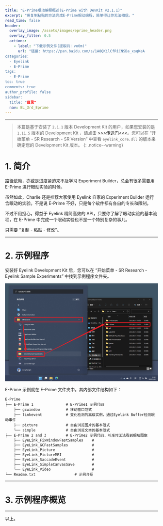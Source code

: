 ```yaml
---
title: "E-Prime眼动编程概述(E-Prime with DevKit v2.1.1)"
excerpt: "用复制粘贴的方法完成E-Prime眼动编程，简单得让你无法相信。"
read_time: false
header:
  overlay_image: /assets/images/eprime_header.png
  overlay_filter: 0.5
  actions:
    - label: "下载示例文件(提取码：vo0m)"
      url: "链接: https://pan.baidu.com/s/1A8QKilCfR1CNSBa_xsqKeA
categories:
  - Eyelink
  - E-Prime
tags:
  - E-Prime
toc: true
comments: true
author_profile: false
sidebar:
  title: "目录"
  nav: EL_3rd_Eprime
---
```


---

> 本篇是基于安装了 `2.1.1` 版本 Development Kit 的用户，如果您安装的是 `1.11.5` 版本的 Development Kit ，请点击 [>>>传送门<<<](/eyelink/e-prime/eprime_overview/)。您可以在 “开始菜单 - SR Research - SR Version” 中查看 `eyelink_core.dll` 的版本来确定您的 Development Kit 版本。
{: .notice--warning}

# 1. 简介

路径依赖，亦或是进度紧迫来不及学习 Experiment Builder，总会有很多需要用 E-Prime 进行眼动实验的时候。

虽然如此，Charlie 还是推荐大家使用 Eyelink 自家的 Experiment Builder 运行含眼动的实验。不是说 E-Prime 不好，只是每个软件都有各自的专长和限制。

不过不用担心，得益于 Eyelink 精简高效的 API，只要你了解了眼动实验的基本流程，在 E-Prime 中完成一个眼动实验也不是一个特别复杂的事儿。

只需要 “复制 - 粘贴 - 修改”。

---

# 2. 示例程序

安装好 Eyelink Development Kit 后，您可以在 “开始菜单 - SR Research - Eyelink Sample Experiments” 中找到示例程序文件夹。

![eprime-overview_v2-sample_exp_folder](/assets/images/eprime-overview_v2-sample_exp_folder.png)

E-Prime 示例就在 E-Prime 文件夹中。其内部文件结构如下：

```
E-Prime
├── E-Prime 1               # E-Prime1 示例代码
    ├── gcwindow            # 移动窗口范式
    ├── linkevent           # 变化检测的高级实例，通过Eyelink Buffer检测眼动事件
    ├── picture             # 自由浏览图片的基本范式
    └── simple              # 自由浏览文本的基本范式
├── E-Prime 2 and 3         # E-Prime2 示例代码，叫准时无法看到眼睛图像
    ├── EyeLink_FixWindowFastSamples    # 
    ├── EyeLink_GCFastSamples           # 
    ├── EyeLink_Picture                 #
    ├── EyeLink_PictureMRI              #
    ├── EyeLink_SaccadeEvent            #
    ├── EyeLink_SimpleCanvasSave        #
    └── EyeLink_Video                   #
└── Readme.txt                  # 示例介绍
```

---

# 3. 示例程序概览

---

以上。